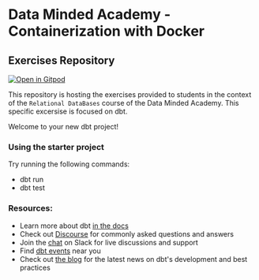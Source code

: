 # Data Minded Academy - Containerization with Docker
## Exercises Repository

[![Open in
Gitpod](https://gitpod.io/button/open-in-gitpod.svg)](https://gitpod.io/#https://github.com/jgrujic/dbt_winterschool)

This repository is hosting the exercises provided to students in the context of the `Relational DataBases` course of the Data Minded Academy.
This specific excersise is focused on dbt.

Welcome to your new dbt project!

### Using the starter project

Try running the following commands:
- dbt run
- dbt test


### Resources:
- Learn more about dbt [in the docs](https://docs.getdbt.com/docs/introduction)
- Check out [Discourse](https://discourse.getdbt.com/) for commonly asked questions and answers
- Join the [chat](https://community.getdbt.com/) on Slack for live discussions and support
- Find [dbt events](https://events.getdbt.com) near you
- Check out [the blog](https://blog.getdbt.com/) for the latest news on dbt's development and best practices
